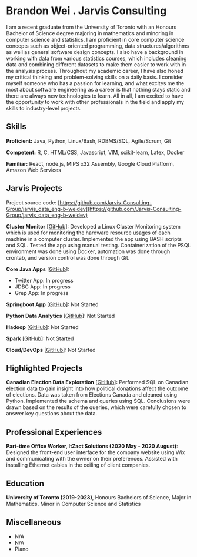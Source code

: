 # Brandon Wei . Jarvis Consulting

I am a recent graduate from the University of Toronto with an Honours Bachelor of Science degree majoring in mathematics and minoring in computer science and statistics. I am proficient in core computer science concepts such as object-oriented programming, data structures/algorithms as well as general software design concepts. I also have a background in working with data from various statistics courses, which includes cleaning data and combining different datasets to make them easier to work with in the analysis process. Throughout my academic career, I have also honed my critical thinking and problem-solving skills on a daily basis. I consider myself someone who has a passion for learning, and what excites me the most about software engineering as a career is that nothing stays static and there are always new technologies to learn. All in all, I am excited to have the opportunity to work with other professionals in the field and apply my skills to industry-level projects.

## Skills

**Proficient:** Java, Python, Linux/Bash, RDBMS/SQL, Agile/Scrum, Git

**Competent:** R, C, HTML/CSS, Javascript, VIM, scikit-learn, Latex, Docker

**Familiar:** React, node.js, MIPS x32 Assembly, Google Cloud Platform, Amazon Web Services

## Jarvis Projects

Project source code: [https://github.com/Jarvis-Consulting-Group/jarvis_data_eng-b-weidev](https://github.com/Jarvis-Consulting-Group/jarvis_data_eng-b-weidev)


**Cluster Monitor** [[GitHub](https://github.com/Jarvis-Consulting-Group/jarvis_data_eng-b-weidev/tree/master/linux_sql)]: Developed a Linux Cluster Monitoring system which is used for monitoring the hardware resource usages of each machine in a computer cluster. Implemented the app using BASH scripts and SQL. Tested the app using manual testing. Containerization of the PSQL environment was done using Docker, automation was done through crontab, and version control was done through Git.

**Core Java Apps** [[GitHub](https://github.com/Jarvis-Consulting-Group/jarvis_data_eng-b-weidev/tree/master/core_java)]:
      
  - Twitter App: In progress
  - JDBC App: In progress
  - Grep App: In progress

**Springboot App** [[GitHub](https://github.com/Jarvis-Consulting-Group/jarvis_data_eng-b-weidev/tree/master/springboot)]: Not Started

**Python Data Analytics** [[GitHub](https://github.com/Jarvis-Consulting-Group/jarvis_data_eng-b-weidev/tree/master/python_data_anlytics)]: Not Started

**Hadoop** [[GitHub](https://github.com/Jarvis-Consulting-Group/jarvis_data_eng-b-weidev/tree/master/hadoop)]: Not Started

**Spark** [[GitHub](https://github.com/Jarvis-Consulting-Group/jarvis_data_eng-b-weidev/tree/master/spark)]: Not Started

**Cloud/DevOps** [[GitHub](https://github.com/Jarvis-Consulting-Group/jarvis_data_eng-b-weidev/tree/master/cloud_devops)]: Not Started


## Highlighted Projects
**Canadian Election Data Exploration** [[GitHub](https://github.com/b-weidev/canadian-election-data-exploration)]: Performed SQL on Canadian election data to gain insight into how political donations affect the outcome of elections. Data was taken from Elections Canada and cleaned using Python. Implemented the schema and queries using SQL. Conclusions were drawn based on the results of the queries, which were carefully chosen to answer key questions about the data.


## Professional Experiences

**Part-time Office Worker, ItZact Solutions (2020 May - 2020 August)**: Designed the front-end user interface for the company website using Wix and communicating with the owner on their preferences. Assisted with installing Ethernet cables in the ceiling of client companies.


## Education
**University of Toronto (2019-2023)**, Honours Bachelors of Science, Major in Mathematics, Minor in Computer Science and Statistics


## Miscellaneous
- N/A
- N/A
- Piano